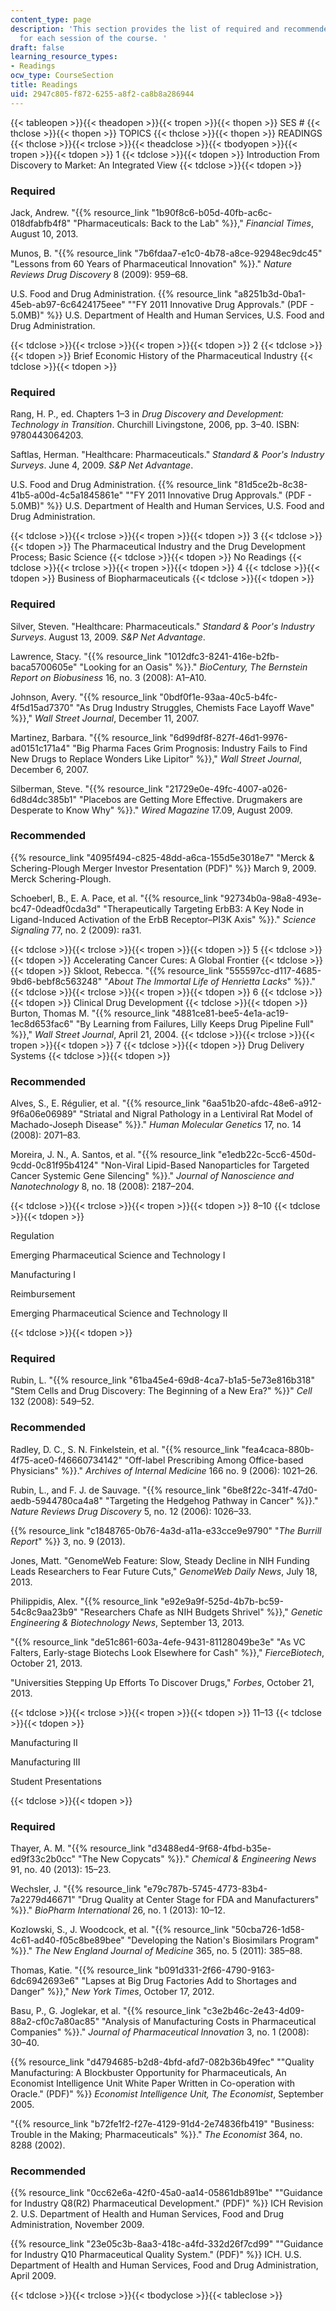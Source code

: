 ```yaml
---
content_type: page
description: 'This section provides the list of required and recommended readings
  for each session of the course. '
draft: false
learning_resource_types:
- Readings
ocw_type: CourseSection
title: Readings
uid: 2947c805-f872-6255-a8f2-ca8b8a286944
---
```

{{< tableopen >}}{{< theadopen >}}{{< tropen >}}{{< thopen >}}
SES #
{{< thclose >}}{{< thopen >}}
TOPICS
{{< thclose >}}{{< thopen >}}
READINGS
{{< thclose >}}{{< trclose >}}{{< theadclose >}}{{< tbodyopen >}}{{< tropen >}}{{< tdopen >}}
1
{{< tdclose >}}{{< tdopen >}}
Introduction From Discovery to Market: An Integrated View
{{< tdclose >}}{{< tdopen >}}

### Required

Jack, Andrew. "{{% resource_link "1b90f8c6-b05d-40fb-ac6c-018dfabfb4f8" "Pharmaceuticals: Back to the Lab" %}}," *Financial Times*, August 10, 2013.

Munos, B. "{{% resource_link "7b6fdaa7-e1c0-4b78-a8ce-92948ec9dc45" "Lessons from 60 Years of Pharmaceutical Innovation" %}}." *Nature Reviews Drug Discovery* 8 (2009): 959–68.

U.S. Food and Drug Administration. {{% resource_link "a8251b3d-0ba1-45eb-ab97-6c6424175eee" "\"FY 2011 Innovative Drug Approvals.\" (PDF - 5.0MB)" %}} U.S. Department of Health and Human Services, U.S. Food and Drug Administration.

{{< tdclose >}}{{< trclose >}}{{< tropen >}}{{< tdopen >}}
2
{{< tdclose >}}{{< tdopen >}}
Brief Economic History of the Pharmaceutical Industry
{{< tdclose >}}{{< tdopen >}}

### Required

Rang, H. P., ed. Chapters 1–3 in *Drug Discovery and Development: Technology in Transition*. Churchill Livingstone, 2006, pp. 3–40. ISBN: 9780443064203.

Saftlas, Herman. "Healthcare: Pharmaceuticals." *Standard & Poor's Industry Surveys*. June 4, 2009. *S&P Net Advantage*.

U.S. Food and Drug Administration. {{% resource_link "81d5ce2b-8c38-41b5-a00d-4c5a1845861e" "\"FY 2011 Innovative Drug Approvals.\" (PDF - 5.0MB)" %}} U.S. Department of Health and Human Services, U.S. Food and Drug Administration.

{{< tdclose >}}{{< trclose >}}{{< tropen >}}{{< tdopen >}}
3
{{< tdclose >}}{{< tdopen >}}
The Pharmaceutical Industry and the Drug Development Process; Basic Science
{{< tdclose >}}{{< tdopen >}}
No Readings
{{< tdclose >}}{{< trclose >}}{{< tropen >}}{{< tdopen >}}
4
{{< tdclose >}}{{< tdopen >}}
Business of Biopharmaceuticals
{{< tdclose >}}{{< tdopen >}}

### Required

Silver, Steven. "Healthcare: Pharmaceuticals." *Standard & Poor's Industry Surveys*. August 13, 2009. *S&P Net Advantage*.

Lawrence, Stacy. "{{% resource_link "1012dfc3-8241-416e-b2fb-baca5700605e" "Looking for an Oasis" %}}." *BioCentury, The Bernstein Report on Biobusiness* 16, no. 3 (2008): A1–A10.

Johnson, Avery. "{{% resource_link "0bdf0f1e-93aa-40c5-b4fc-4f5d15ad7370" "As Drug Industry Struggles, Chemists Face Layoff Wave" %}}," *Wall Street Journal*, December 11, 2007.

Martinez, Barbara. "{{% resource_link "6d99df8f-827f-46d1-9976-ad0151c171a4" "Big Pharma Faces Grim Prognosis: Industry Fails to Find New Drugs to Replace Wonders Like Lipitor" %}}," *Wall Street Journal*, December 6, 2007.

Silberman, Steve. "{{% resource_link "21729e0e-49fc-4007-a026-6d8d4dc385b1" "Placebos are Getting More Effective. Drugmakers are Desperate to Know Why" %}}." *Wired Magazine* 17.09, August 2009.

### Recommended

{{% resource_link "4095f494-c825-48dd-a6ca-155d5e3018e7" "Merck & Schering-Plough Merger Investor Presentation (PDF)" %}} March 9, 2009. Merck Schering-Plough.

Schoeberl, B., E. A. Pace, et al. "{{% resource_link "92734b0a-98a8-493e-bc47-0deadf0cda3d" "Therapeutically Targeting ErbB3: A Key Node in Ligand-Induced Activation of the ErbB Receptor–PI3K Axis" %}}." *Science Signaling* 77, no. 2 (2009): ra31.

{{< tdclose >}}{{< trclose >}}{{< tropen >}}{{< tdopen >}}
5
{{< tdclose >}}{{< tdopen >}}
Accelerating Cancer Cures: A Global Frontier
{{< tdclose >}}{{< tdopen >}}
Skloot, Rebecca. "{{% resource_link "555597cc-d117-4685-9bd6-bebf8c563248" "*About The Immortal Life of Henrietta Lacks*" %}}."
{{< tdclose >}}{{< trclose >}}{{< tropen >}}{{< tdopen >}}
6
{{< tdclose >}}{{< tdopen >}}
Clinical Drug Development
{{< tdclose >}}{{< tdopen >}}
Burton, Thomas M. "{{% resource_link "4881ce81-bee5-4e1a-ac19-1ec8d653fac6" "By Learning from Failures, Lilly Keeps Drug Pipeline Full" %}}," *Wall Street Journal*, April 21, 2004.
{{< tdclose >}}{{< trclose >}}{{< tropen >}}{{< tdopen >}}
7
{{< tdclose >}}{{< tdopen >}}
Drug Delivery Systems
{{< tdclose >}}{{< tdopen >}}

### Recommended

Alves, S., E. Régulier, et al. "{{% resource_link "6aa51b20-afdc-48e6-a912-9f6a06e06989" "Striatal and Nigral Pathology in a Lentiviral Rat Model of Machado-Joseph Disease" %}}." *Human Molecular Genetics* 17, no. 14 (2008): 2071–83.

Moreira, J. N., A. Santos, et al. "{{% resource_link "e1edb22c-5cc6-450d-9cdd-0c81f95b4124" "Non-Viral Lipid-Based Nanoparticles for Targeted Cancer Systemic Gene Silencing" %}}." *Journal of Nanoscience and Nanotechnology* 8, no. 18 (2008): 2187–204.

{{< tdclose >}}{{< trclose >}}{{< tropen >}}{{< tdopen >}}
8–10
{{< tdclose >}}{{< tdopen >}}

Regulation

Emerging Pharmaceutical Science and Technology I

Manufacturing I

Reimbursement

Emerging Pharmaceutical Science and Technology II

{{< tdclose >}}{{< tdopen >}}

### Required

Rubin, L. "{{% resource_link "61ba45e4-69d8-4ca7-b1a5-5e73e816b318" "Stem Cells and Drug Discovery: The Beginning of a New Era?" %}}" *Cell* 132 (2008): 549–52.

### Recommended

Radley, D. C., S. N. Finkelstein, et al. "{{% resource_link "fea4caca-880b-4f75-ace0-f46660734142" "Off-label Prescribing Among Office-based Physicians" %}}." *Archives of Internal Medicine* 166 no. 9 (2006): 1021–26.

Rubin, L., and F. J. de Sauvage. "{{% resource_link "6be8f22c-341f-47d0-aedb-5944780ca4a8" "Targeting the Hedgehog Pathway in Cancer" %}}." *Nature Reviews Drug Discovery* 5, no. 12 (2006): 1026–33.

{{% resource_link "c1848765-0b76-4a3d-a11a-e33cce9e9790" "*The Burrill Report*" %}} 3, no. 9 (2013).

Jones, Matt. "GenomeWeb Feature: Slow, Steady Decline in NIH Funding Leads Researchers to Fear Future Cuts," *GenomeWeb Daily News*, July 18, 2013.

Philippidis, Alex. "{{% resource_link "e92e9a9f-525d-4b7b-bc59-54c8c9aa23b9" "Researchers Chafe as NIH Budgets Shrivel" %}}," *Genetic Engineering & Biotechnology News*, September 13, 2013.

"{{% resource_link "de51c861-603a-4efe-9431-81128049be3e" "As VC Falters, Early-stage Biotechs Look Elsewhere for Cash" %}}," *FierceBiotech*, October 21, 2013.

"Universities Stepping Up Efforts To Discover Drugs," *Forbes*, October 21, 2013.

{{< tdclose >}}{{< trclose >}}{{< tropen >}}{{< tdopen >}}
11–13
{{< tdclose >}}{{< tdopen >}}

Manufacturing II

Manufacturing III

Student Presentations

{{< tdclose >}}{{< tdopen >}}

### Required

Thayer, A. M. "{{% resource_link "d3488ed4-9f68-4fbd-b35e-ed9f33c2b0cc" "The New Copycats" %}}." *Chemical & Engineering News* 91, no. 40 (2013): 15–23.

Wechsler, J. "{{% resource_link "e79c787b-5745-4773-83b4-7a2279d46671" "Drug Quality at Center Stage for FDA and Manufacturers" %}}." *BioPharm International* 26, no. 1 (2013): 10–12.

Kozlowski, S., J. Woodcock, et al. "{{% resource_link "50cba726-1d58-4c61-ad40-f05c8be89bee" "Developing the Nation's Biosimilars Program" %}}." *The New England Journal of Medicine* 365, no. 5 (2011): 385–88.

Thomas, Katie. "{{% resource_link "b091d331-2f66-4790-9163-6dc6942693e6" "Lapses at Big Drug Factories Add to Shortages and Danger" %}}," *New York Times*, October 17, 2012.

Basu, P., G. Joglekar, et al. "{{% resource_link "c3e2b46c-2e43-4d09-88a2-cf0c7a80ac85" "Analysis of Manufacturing Costs in Pharmaceutical Companies" %}}." *Journal of Pharmaceutical Innovation* 3, no. 1 (2008): 30–40.

{{% resource_link "d4794685-b2d8-4bfd-afd7-082b36b49fec" "\"Quality Manufacturing: A Blockbuster Opportunity for Pharmaceuticals, An Economist Intelligence Unit White Paper Written in Co-operation with Oracle.\" (PDF)" %}} *Economist Intelligence Unit, The Economist*, September 2005.

"{{% resource_link "b72fe1f2-f27e-4129-91d4-2e74836fb419" "Business: Trouble in the Making; Pharmaceuticals" %}}." *The Economist* 364, no. 8288 (2002).

### Recommended

{{% resource_link "0cc62e6a-42f0-45a0-aa14-05861db891be" "\"Guidance for Industry Q8(R2) Pharmaceutical Development.\" (PDF)" %}} ICH Revision 2. U.S. Department of Health and Human Services, Food and Drug Administration, November 2009.

{{% resource_link "23e05c3b-8aa3-418c-a4fd-332d26f7cd99" "\"Guidance for Industry Q10 Pharmaceutical Quality System.\" (PDF)" %}} ICH. U.S. Department of Health and Human Services, Food and Drug Administration, April 2009.

{{< tdclose >}}{{< trclose >}}{{< tbodyclose >}}{{< tableclose >}}